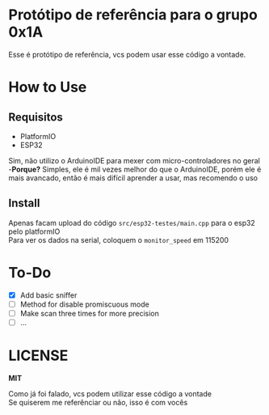 # Protótipo de referência para o grupo 0x1A

Esse é protótipo de referência, vcs podem usar esse código a vontade.

# How to Use  

## Requisitos

- PlatformIO
- ESP32

Sim, não utilizo o ArduinoIDE para mexer com micro-controladores no geral  
-**Porque?**
Simples, ele é mil vezes melhor do que o ArduinoIDE, porém ele é mais avancado, então é mais difícil aprender a usar, mas recomendo o uso

## Install

Apenas facam upload do código `src/esp32-testes/main.cpp` para o esp32 pelo platformIO  
Para ver os dados na serial, coloquem o `monitor_speed` em 115200  

# To-Do

- [x] Add basic sniffer
- [ ] Method for disable promiscuous mode
- [ ] Make scan three times for more precision
- [ ] ...

# LICENSE

**MIT**  

Como já foi falado, vcs podem utilizar esse código a vontade  
Se quiserem me referênciar ou não, isso é com vocês
